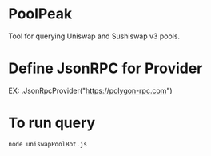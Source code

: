 # PoolPeak
Tool for querying Uniswap and Sushiswap v3 pools.

# Define JsonRPC for Provider

 EX:  .JsonRpcProvider("https://polygon-rpc.com")

# To run query
```bash
node uniswapPoolBot.js
